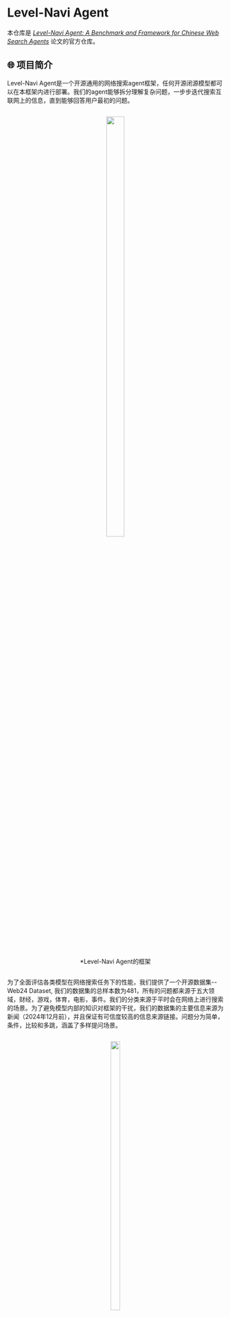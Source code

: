 # Level-Navi Agent

本仓库是 *[Level-Navi Agent: A Benchmark and Framework for Chinese Web Search Agents](xxx)* 论文的官方仓库。

## 🌐 项目简介

Level-Navi Agent是一个开源通用的网络搜索agent框架，任何开源闭源模型都可以在本框架内进行部署。我们的agent能够拆分理解复杂问题，一步步迭代搜索互联网上的信息，直到能够回答用户最初的问题。

<div style="text-align: center;">
    <figure style="display: inline-block; text-align: center;">
        <img src="asset/first.png" width="50%">
        <figcaption>*Level-Navi Agent的框架</figcaption>
    </figure>
</div>

为了全面评估各类模型在网络搜索任务下的性能，我们提供了一个开源数据集--Web24 Dataset, 我们的数据集的总样本数为481，所有的问题都来源于五大领域，财经，游戏，体育，电影，事件。我们的分类来源于平时会在网络上进行搜索的场景。为了避免模型内部的知识对框架的干扰，我们的数据集的主要信息来源为新闻（2024年12月前），并且保证有可信度较高的信息来源链接。问题分为简单，条件，比较和多跳，涵盖了多样提问场景。

<div style="text-align: center;">
    <figure style="display: inline-block; text-align: center;">
        <img src="asset/data.png" width="40%">
        <figcaption>*Web24数据集的构成</figcaption>
    </figure>
</div>

这里我们提供了部分模型的测试结果，更全面的实验和分析可以在[论文](xxx)中获取。

| Model               | Few-shot    | $S_{final}$ | $S_{co}$ | $S_{rele}$ | $S_{simi}$ | $S_c$ | Pass rate |
|---------------------|-------------|-------------|----------|------------|------------|-------|-----------|
| **Internlm2.5-7B**  | zero-shot   | 49.48       | 0.47     | 0.81       | 0.56       | 2.62  | 0.92      |
|                     | three-shot  | 49.31       | 0.47     | 0.80       | 0.56       | 2.65  | 0.95      |
| **Internlm2.5-20B** | zero-shot   | 55.02       | 0.57     | 0.80       | 0.57       | 3.62  | 0.93      |
|                     | three-shot  | 55.43       | 0.57     | 0.80       | 0.57       | 2.69  | 0.97      |
| **GLM-4-9B**        | zero-shot   | 63.25       | 0.66     | 0.83       | 0.67       | 2.16  | 0.94      |
|                     | three-shot  | 43.43       | 0.37     | 0.81       | 0.56       | 2.69  | 0.92      |
| **Qwen2.5-3B**      | zero-shot   | 60.17       | 0.62     | 0.84       | 0.64       | 2.56  | 0.85      |
|                     | three-shot  | 60.45       | 0.63     | 0.84       | 0.59       | 2.12  | 0.86      |
| **Qwen2.5-7B**      | zero-shot   | 63.12       | 0.65     | 0.85       | 0.60       | 1.44  | 0.99      |
|                     | three-shot  | 65.84       | 0.70     | 0.84       | 0.62       | 1.64  | 1.00      |
| **Qwen2.5-14B**     | zero-shot   | 68.34       | 0.75     | 0.84       | 0.61       | 1.84  | 0.99      |
|                     | three-shot  | 68.39       | 0.75     | 0.84       | 0.61       | 1.81  | 1.00      |
| **Llama3.1-8B**     | zero-shot   | 37.02       | 0.30     | 0.74       | 0.51       | 3.60  | 0.88      |
|                     | three-shot  | 32.45       | 0.27     | 0.61       | 0.46       | 3.89  | 0.93      |

## 📝 快速开始

按照以下步骤快速启动项目：

### 1. 拉取项目

首先，克隆项目到本地：

```bash
git clone 项目地址
```

### 2. 建立环境

使用 conda 创建 Python 3.11 的虚拟环境：

```bash
conda create --name ai_search python=3.11
```

### 3. 安装依赖

进入项目目录并安装依赖：

```bash
cd 项目目录
pip install -r requirements.txt
```

### 4. 配置搜索引擎API

获取[Bing API Key](https://www.microsoft.com/en-us/bing/apis/bing-web-search-api)，并配置到[配置文件](config/.env)(`BING_API`)中

### 5. API/本地模型

#### API部署
获取OpenAI API Key，选择模型名称，配置到[配置文件](config/.env)(`API_KEY`, `MODEL_NAME`)中

#### 本地模型部署
使用vllm来以服务器形式部署本地模型

[脚本文件](example/vllm_openai.sh)中配置模型名称/路径 `MODEL_NAME_OR_PATH`

[配置文件](config/.env)中更改`API_BASE='http://localhost:8001/v1'`

启动vllm服务：
```bash
cd example
bash vllm_openai.sh
```

### 6. 启动测试

激活虚拟环境并运行示例代码进行测试：

```bash
cd example 
python terminal.py
```

### 测试示例

```
输入：北京今天的天气怎么样？

返回示例响应：

北京2024年12月12日的天气预报如下：

- **天气状况**：多云转小雪
- **温度**：
  - 白天最高温度：4°C
  - 夜间最低温度：-3°C
- **风向风力**：
  - 白天：西南风，微风
  - 夜间：北风，微风
- **空气质量**：良好，可以正常参加户外活动，AQI为60，属于“良”级别。

建议出门时携带雨具，并注意防滑，尤其是在夜间和早晨。希望这些信息对您有所帮助！
```

```
输入：OpenAI o1 有什么值得关注的点？

返回示例响应：

### OpenAI o1 的主要特点和值得关注的点

#### 主要特点

1. **强化学习（Reinforcement Learning, RL）训练**：
   - o1 模型接受了强化学习训练，这是其核心特点之一。通过强化学习，模型能够根据反馈不断优化其输出，从而提高性能。

2. **更长的内部思维链（Chain of Thought, CoT）**：
   - 在模型推理时，o1 采用了更长的内部思维链。这意味着模型在回答问题之前会进行更深入的思考，将问题分解成更小的步骤逐一解决，从而生成更准确和合理的答案。

3. **强大的逻辑推理能力**：
   - o1 在物理、化学、数学等强逻辑领域表现出色。例如，在美国数学奥林匹克预选赛（AIME）中，o1 的准确率达到了74%，远超GPT-4的12%。在GPQA Diamond测试中，o1 超过了PhD级别的人类专家。

4. **拟人化的推理模式**：
   - o1 在回答问题时会进入拟人化思考模式，这种模式使得模型能够更好地理解问题的本质，分析问题的各个方面，从而给出更准确和合理的答案。

5. **自适应强化学习和纠错**：
   - o1 通过大规模的强化学习算法进行训练，能够不断优化自己的策略，识别和纠正错误，学会将复杂的步骤分解为更简单的部分，并在当前方法不奏效时尝试不同的方法来解决。

#### 值得关注的点

1. **训练和推理算力的增加**：
   - 由于引入了强化学习和更长的内部思维链，o1 在后训练和推理阶段需要更多的算力。这可能对硬件和计算资源提出更高的要求。

2. **多领域泛化能力的提升**：
   - 随着RL和CoT的不断迭代，o1 及后续模型有望出现“涌现”现象，将能力泛化到强逻辑以外的通用问题领域，这可能对复杂AI应用的迭代和发展产生重要影响。

3. **应用场景的扩展**：
   - o1 的强大推理能力使其在教育、科研、编程竞赛等多个领域都有广泛的应用前景。例如，它可以用于辅助教学、解决复杂的科研问题、编写复杂的代码等。

4. **技术进步的不确定性**：
   - 尽管o1 展示了强大的性能，但AI技术的进步仍然存在不确定性。宏观经济波动、技术发展不及预期等因素都可能影响o1 及其后续模型的发展。

5. **国内算力链和AI应用的发展**：
   - o1 的发布为国内算力链、苹果链和核心AI应用相关公司带来了新的机遇和挑战。建议关注这些领域的动态，以抓住潜在的投资机会。

### 总结
OpenAI o1 模型通过强化学习和更长的内部思维链，显著提升了在物理、化学、数学等强逻辑领域的性能。其拟人化的推理模式和自适应强化学习能力使其在多个应用场景中展现出巨大的潜力。然而，这也带来了对算力和计算资源的更高要求，值得相关企业和研究机构关注。
```
## 🏆 Benchmark

### 🚶🏼‍♂ 运行测试

评估开源模型脚本：[open_model_terminal.sh](example/run_benchmark/open_model_terminal.sh)

设置运行参数：

- `MODEL_NAME_OR_PATH` 模型路径/名称
- `ALL_GPUS` 硬件总数
- `NUM_SERVICES` vllm后端服务数量
- `GPUS_PER_SERVICE` 每个服务使用的GPU数量

```bash
cd example/run_benchmark
bash open_model_terminal.sh
```

运行结果储存路径：[data/metrics_rlts](data/metrics_rlts)

### 🔍️ 评估

选择作为评估器的大模型名称，并配置到[配置文件](config/.env)(`EVALUATOR_NAME`)中

评估脚本：[llm_eval_terminal.sh](example/eval/llm_eval_terminal.sh)

评估所有处于`data/metrics_rlts`下的jsonl文件

```bash
cd example/eval
bash llm_eval_terminal.sh
```

## ✨️ 引用

如果我们的项目对您的研究/工作有启发，请以如下格式引用：

```
@article{,
  title={},
  author={},
  journal={},
  year={2024}
}
```
